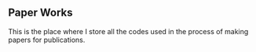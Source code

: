 ## Paper Works

This is the place where I store all the codes used in the process of making papers for publications.
